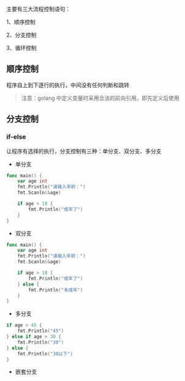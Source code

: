 主要有三大流程控制语句：

1、顺序控制

2、分支控制

3、循环控制

## 顺序控制

程序自上到下逐行的执行，中间没有任何判断和跳转

> 注意：golang 中定义变量时采用合法的前向引用，即先定义后使用

## 分支控制

### if-else

让程序有选择的执行，分支控制有三种：单分支、双分支、多分支

- 单分支

```go
func main() {
	var age int
	fmt.Println("请输入年龄：")
	fmt.Scanln(&age)

	if age > 18 {
		fmt.Println("成年了")
	}
}
```

- 双分支

```go
func main() {
	var age int
	fmt.Println("请输入年龄：")
	fmt.Scanln(&age)

	if age > 18 {
		fmt.Println("成年了")
	} else {
		fmt.Println("未成年")
	}
}
```

- 多分支

```go
if age > 45 {
	fmt.Println("45")
} else if age > 30 {
	fmt.Println("30")
} else {
	fmt.Println("30以下")
}
```

- 嵌套分支

```

```

